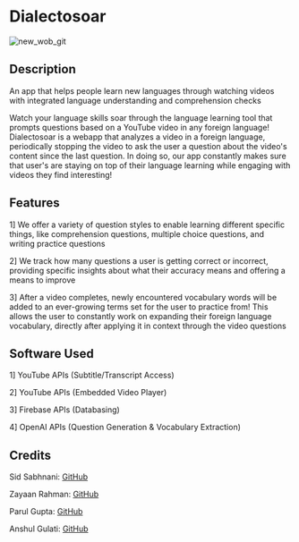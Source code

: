 # Dialectosoar
![new_wob_git](https://github.com/sidsabh/dialectosoar/assets/147094276/6f81faa7-a670-4ccd-98de-08734382cfbe)

## Description

An app that helps people learn new languages through watching videos with integrated language understanding and comprehension checks

Watch your language skills soar through the language learning tool that prompts questions based on a YouTube video in any foreign language! Dialectosoar is a webapp that analyzes a video in a foreign language, periodically stopping the video to ask the user a question about the video's content since the last question. In doing so, our app constantly makes sure that user's are staying on top of their language learning while engaging with videos they find interesting!

## Features
1] We offer a variety of question styles to enable learning different specific things, like comprehension questions, multiple choice questions, and writing practice questions

2] We track how many questions a user is getting correct or incorrect, providing specific insights about what their accuracy means and offering a means to improve

3] After a video completes, newly encountered vocabulary words will be added to an ever-growing terms set for the user to practice from! This allows the user to constantly work on expanding their foreign language vocabulary, directly after applying it in context through the video questions

## Software Used
1] YouTube APIs (Subtitle/Transcript Access)

2] YouTube APIs (Embedded Video Player)

3] Firebase APIs (Databasing)

4] OpenAI APIs (Question Generation & Vocabulary Extraction)

## Credits
Sid Sabhnani: [GitHub](https://github.com/sidsabh)

Zayaan Rahman: [GitHub](https://github.com/grizzledwarvet23)

Parul Gupta: [GitHub](https://github.com/parulg22)

Anshul Gulati: [GitHub](https://github.com/ShadowDucktor)
